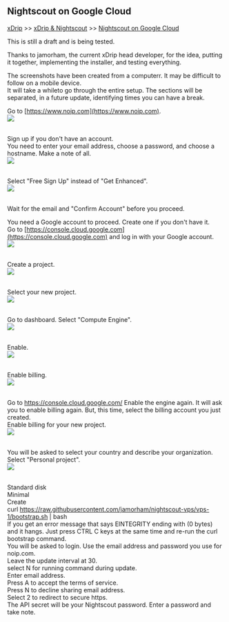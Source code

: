 ## Nightscout on Google Cloud  
[xDrip](../../README.md) >> [xDrip & Nightscout](../Nightscout_page.md) >> [Nightscout on Google Cloud](./GoogleCloud.md)  
  
This is still a draft and is being tested.  
  
Thanks to jamorham, the current xDrip head developer, for the idea, putting it together, implementing the installer, and testing everything.  

The screenshots have been created from a computerr.  It may be difficult to follow on a mobile device.  
It will take a whileto go through the entire setup.  The sections will be separated, in a future update, identifying times you can have a break.  
  
Go to [https://www.noip.com](https://www.noip.com).  
![](./images/noip.png)  
<br/>  
  
Sign up if you don't have an account.  
You need to enter your email address, choose a password, and choose a hostname.  Make a note of all.  
![](./images/noipSignup.png)  
<br/>  
  
Select "Free Sign Up" instead of "Get Enhanced".  
![](./images/noipFree.png)  
<br/>  
  
Wait for the email and "Confirm Account" before you proceed.  
  
You need a Google account to proceed.  Create one if you don't have it.  
Go to  [https://console.cloud.google.com](https://console.cloud.google.com)  and log in with your Google account.  
![](./images/GoogleCloud.png)  
<br/>  
  
Create a project.  
![](./images/NewProject.png)  
<br/>  
  
Select your new project.  
![](./images/SelectProject.png)  
<br/>  
  
Go to dashboard.  Select "Compute Engine".  
![](./images/Dash.png)  
<br/>  
  
Enable.  
![](./images/Enable.png)  
<br/>  

Enable billing.  
![](./images/EnableBilling.png)  
<br/>  
  
Go to https://console.cloud.google.com/
Enable the engine again.  It will ask you to enable billing again.  But, this time, select the billing account you just created.  
Enable billing for your new project.  
![](./images/BillingforProject.png)  
<br/>  
  
You will be asked to select your country and describe your organization.  Select "Personal project".  
![](./images/Country.png)  
<br/>  
  
Standard disk  
Minimal  
Create  
curl https://raw.githubusercontent.com/jamorham/nightscout-vps/vps-1/bootstrap.sh | bash  
If you get an error message that says EINTEGRITY ending with (0 bytes) and it hangs. Just press CTRL C keys at the same time and re-run the curl bootstrap command.  
You will be asked to login.  Use the email address and password you use for noip.com.  
Leave the update interval at 30.  
select N for running command during update.  
Enter email address.  
Press A to accept the terms of service.  
Press N to decline sharing email address.  
Select 2 to redirect to secure https.  
The API secret will be your Nightscout password.  Enter a password and take note.  
